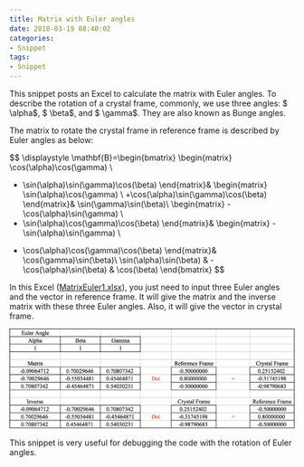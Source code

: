 ```yaml
---
title: Matrix with Euler angles
date: 2018-03-19 08:40:02
categories:
- Snippet
tags:
- Snippet
---
```


This snippet posts an Excel to calculate the matrix with Euler angles. To describe the rotation of a crystal frame, commonly, we use three angles: $ \alpha$, $ \beta$, and $ \gamma$. They are also known as Bunge angles.

<!-- more -->

The matrix to rotate the crystal frame in reference frame is described by Euler angles as below:

$$ \displaystyle \mathbf{B}=\begin{bmatrix}
\begin{matrix}
\cos(\alpha)\cos(\gamma) \\
- \sin(\alpha)\sin(\gamma)\cos(\beta)
\end{matrix}&
\begin{matrix}
\sin(\alpha)\cos(\gamma) \\
+\cos(\alpha)\sin(\gamma)\cos(\beta)
\end{matrix}&
\sin(\gamma)\sin(\beta)\\
\begin{matrix}
-\cos(\alpha)\sin(\gamma) \\
- \sin(\alpha)\cos(\gamma)\cos(\beta)
\end{matrix}&
\begin{matrix}
-\sin(\alpha)\sin(\gamma) \\
+ \cos(\alpha)\cos(\gamma)\cos(\beta)
\end{matrix}& \cos(\gamma)\sin(\beta)\\
\sin(\alpha)\sin(\beta) & -\cos(\alpha)\sin(\beta) & \cos(\beta)
\end{bmatrix} $$

In this Excel ([MatrixEuler1.xlsx](/uploads/files/2018/MatrixEuler1.zip)), you just need to input three Euler angles and the vector in reference frame. It will give the matrix and the inverse matrix with these three Euler angles. Also, it will give the vector in crystal frame.

![Excel results](/uploads/images/2018/MatrixEuler1.png)

This snippet is very useful for debugging the code with the rotation of Euler angles.